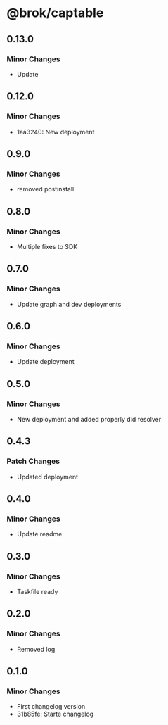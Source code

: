 # @brok/captable

## 0.13.0

### Minor Changes

- Update

## 0.12.0

### Minor Changes

- 1aa3240: New deployment

## 0.9.0

### Minor Changes

- removed postinstall

## 0.8.0

### Minor Changes

- Multiple fixes to SDK

## 0.7.0

### Minor Changes

- Update graph and dev deployments

## 0.6.0

### Minor Changes

- Update deployment

## 0.5.0

### Minor Changes

- New deployment and added properly did resolver

## 0.4.3

### Patch Changes

- Updated deployment

## 0.4.0

### Minor Changes

- Update readme

## 0.3.0

### Minor Changes

- Taskfile ready

## 0.2.0

### Minor Changes

- Removed log

## 0.1.0

### Minor Changes

- First changelog version
- 31b85fe: Starte changelog
